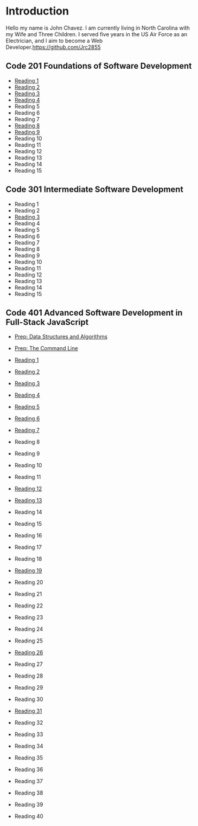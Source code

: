 # Introduction
Hello my name is John Chavez. I am currently living in North Carolina with my Wife and Three Children. I served five years in the US Air Force as an Electrician, and I aim to become a Web Developer.https://github.com/Jrc2855

## Code 201 Foundations of Software Development

* [Reading 1](Reading1.md)
* [Reading 2](Reading2.md)
* [Reading 3](Reading3.md)
* [Reading 4](Reading4.md)
* Reading 5
* Reading 6
* Reading 7
* [Reading 8](Reading8.md)
* [Reading 9](Reading9.md)
* Reading 10
* Reading 11
* Reading 12
* Reading 13
* Reading 14
* Reading 15

## Code 301 Intermediate Software Development

* Reading 1
* Reading 2
* [Reading 3](301-3.md)
* Reading 4
* Reading 5
* Reading 6
* Reading 7
* Reading 8
* Reading 9
* Reading 10
* Reading 11
* Reading 12
* Reading 13
* Reading 14
* Reading 15

## Code 401 Advanced Software Development in Full-Stack JavaScript

* [Prep: Data Structures and Algorithms](401-DSA.md)
* [Prep: The Command Line](401-TCL.md)

* [Reading 1](401-1.md)
* [Reading 2](401-2.md)
* [Reading 3](401-3.md)
* [Reading 4](401-4.md)
* [Reading 5](401-5.md)
* [Reading 6](401-6.md)
* [Reading 7](401-7.md)
* Reading 8
* Reading 9
* Reading 10
* Reading 11
* [Reading 12](401-12.md)
* [Reading 13](401-13.md)
* Reading 14
* Reading 15
* Reading 16
* Reading 17
* Reading 18
* [Reading 19](401-19.md)
* Reading 20
* Reading 21
* Reading 22
* Reading 23
* Reading 24
* Reading 25
* [Reading 26](401-26.md)
* Reading 27
* Reading 28
* Reading 29
* Reading 30
* [Reading 31](401-31.md)
* Reading 32
* Reading 33
* Reading 34
* Reading 35
* Reading 36
* Reading 37
* Reading 38
* Reading 39
* Reading 40